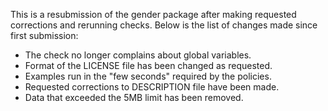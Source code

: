 This is a resubmission of the gender package after making requested corrections
and rerunning checks. Below is the list of changes made since first 
submission:

-   The check no longer complains about global variables.
-   Format of the LICENSE file has been changed as requested.
-   Examples run in the "few seconds" required by the policies.
-   Requested corrections to DESCRIPTION file have been made.
-   Data that exceeded the 5MB limit has been removed.

